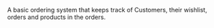 A basic ordering system that keeps track of Customers, their wishlist, orders and products in the orders. 
